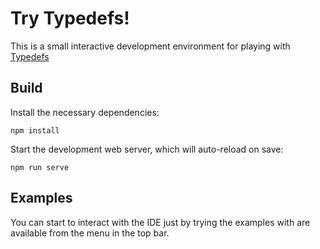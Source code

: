 # Try Typedefs!

This is a small interactive development environment for playing with [Typedefs](https://github.com/typedefs/typedefs)

## Build

Install the necessary dependencies:
```
npm install
```
Start the development web server, which will auto-reload on save:
```
npm run serve
```
## Examples

You can start to interact with the IDE just by trying the examples with are available from the menu in the top bar.